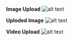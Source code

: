 **Image Upload**
![alt text](http://res.cloudinary.com/degqszhtq/image/upload/v1740315761/smyjxd5du6tnkitotdvm.png?raw=true)

**Uploded Image**
![alt text](http://res.cloudinary.com/degqszhtq/image/upload/v1740315883/zfwrmit6huj3087rjro8.jpg?raw=true)

**Video Upload**
![alt text](https://res.cloudinary.com/degqszhtq/image/upload/v1740315112/krwy6cu8nak4ripipf2r.png?raw=true)

